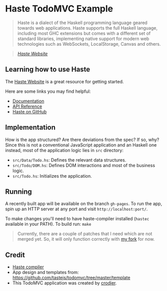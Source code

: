 # Haste TodoMVC Example

>  Haste is a dialect of the Haskell programming language geared towards web
>  applications. Haste supports the full Haskell language, including most GHC
>  extensions but comes with a different set of standard libraries, implementing
>  native support for modern web technologies such as WebSockets, LocalStorage,
>  Canvas and others.

> _[Haste Website](http://haste-lang.org/)_

## Learning how to use Haste

The [Haste Website](http://haste-lang.org/) is a great resource for getting started.

Here are some links you may find helpful:

* [Documentation](http://haste-lang.org/#docs)
* [API Reference](http://hackage.haskell.org/package/haste-compiler)
* [Haste on GitHub](https://github.com/valderman/haste-compiler)

## Implementation

How is the app structured? Are there deviations from the spec? If so, why?
Since this is not a conventional JavaScript application and an Haskell one
instead, most of the application logic lies in `src` directory:

  - `src/Data/Todo.hs`: Defines the relevant data structures.
  - `src/Todo/DOM.hs`: Defines DOM interactions and most of the business logic.
  - `src/Todo.hs`: Initializes the application.


## Running

A recently built app will be available on the branch `gh-pages`.  To run the
app, spin up an HTTP server at any port and visit `http://localhost:port/`.

To make changes you'll need to have haste-compiler installed (`hastec` available
in your PATH). To build run: `make`

> Currently, there are a couple of patches that I need which are not merged
> yet. So, it will only function correctly with
> [my fork](https://github.com/crodjer/haste-compiler/) for now.

## Credit

 - [Haste compiler](https://github.com/valderman/haste-compiler)
 - App design and templates from: <https://github.com/tastejs/todomvc/tree/master/template>
 - This TodoMVC application was created by [crodjer](https://github.com/crodjer/).
